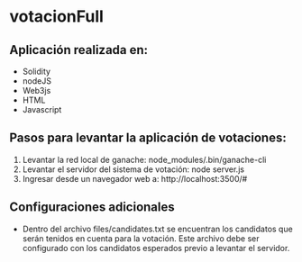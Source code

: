 # votacionFull

## Aplicación realizada en:
- Solidity
- nodeJS
- Web3js
- HTML
- Javascript

## Pasos para levantar la aplicación de votaciones:
1. Levantar la red local de ganache: node_modules/.bin/ganache-cli
2. Levantar el servidor del sistema de votación: node server.js
3. Ingresar desde un navegador web a: http://localhost:3500/#

## Configuraciones adicionales
- Dentro del archivo files/candidates.txt se encuentran los candidatos que serán tenidos en cuenta para la votación. Este archivo debe ser configurado con los candidatos esperados previo a levantar el servidor.